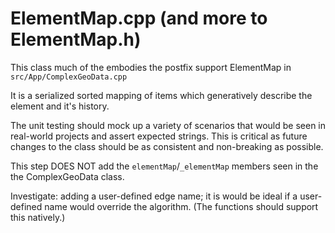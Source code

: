 # ElementMap.cpp (and more to ElementMap.h)

This class much of the embodies the postfix support ElementMap in `src/App/ComplexGeoData.cpp`

It is a serialized sorted mapping of items which generatively describe the element and it's history.

The unit testing should mock up a variety of scenarios that would be seen in
real-world projects and assert expected strings. This is critical as future changes
to the class should be as consistent and non-breaking as possible.

This step DOES NOT add the `elementMap`/`_elementMap` members seen in the the ComplexGeoData class.


Investigate: adding a user-defined edge name; it is would be ideal if a user-defined name would override the algorithm. (The functions should support this natively.)
